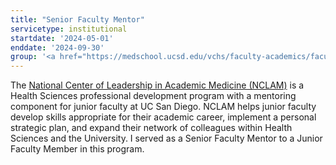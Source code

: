 ```yaml
---
title: "Senior Faculty Mentor"
servicetype: institutional
startdate: '2024-05-01'
enddate: '2024-09-30'
group: '<a href="https://medschool.ucsd.edu/vchs/faculty-academics/faculty-affairs/development/nclam/Pages/default.aspx" target="_blank">National Center of Leadership in Academic Medicine (NCLAM)</a>, <a href="https://medschool.ucsd.edu/Pages/default.aspx" target="_blank">UC San Diego School of Medicine</a>'
---
```

The <a href="https://medschool.ucsd.edu/vchs/faculty-academics/faculty-affairs/development/nclam/Pages/default.aspx" target="_blank">National Center of Leadership in Academic Medicine (NCLAM)</a> is a Health Sciences professional development program with a mentoring component for junior faculty at UC San Diego. NCLAM helps junior faculty develop skills appropriate for their academic career, implement a personal strategic plan, and expand their network of colleagues within Health Sciences and the University. I served as a Senior Faculty Mentor to a Junior Faculty Member in this program.
